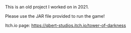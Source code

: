 This is an old project I worked on in 2021.

Please use the JAR file provided to run the game!

Itch.io page: https://qbert-studios.itch.io/tower-of-darkness

